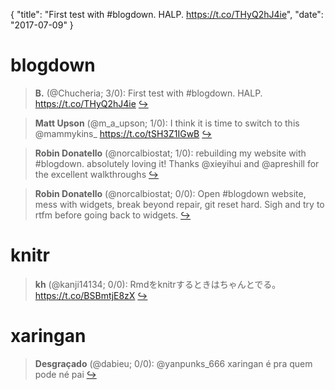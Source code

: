 {
  "title": "First test with #blogdown. HALP. https://t.co/THyQ2hJ4ie",
  "date": "2017-07-09"
}

# blogdown

> **B.** (@Chucheria; 3/0): First test with #blogdown. HALP. https://t.co/THyQ2hJ4ie  [&#8618;](https://twitter.com/xieyihui/status/884014805060919297)

<!-- -->


> **Matt Upson** (@m_a_upson; 1/0): I think it is time to switch to this @mammykins_  https://t.co/tSH3Z1IGwB  [&#8618;](https://twitter.com/xieyihui/status/884062664082804737)

<!-- -->


> **Robin Donatello** (@norcalbiostat; 1/0): rebuilding my website with #blogdown. absolutely loving it! Thanks @xieyihui and @apreshill for the excellent walkthroughs  [&#8618;](https://twitter.com/xieyihui/status/883914979602087936)

<!-- -->


> **Robin Donatello** (@norcalbiostat; 0/0): Open #blogdown website, mess with widgets, break beyond repair, git reset hard. Sigh and try to rtfm before going back to widgets.  [&#8618;](https://twitter.com/xieyihui/status/884190932408557568)

<!-- -->


# knitr

> **kh** (@kanji14134; 0/0): Rmdをknitrするときはちゃんとでる。 https://t.co/BSBmtjE8zX  [&#8618;](https://twitter.com/xieyihui/status/883949432047190016)

<!-- -->


# xaringan

> **Desgraçado** (@dabieu; 0/0): @yanpunks_666 xaringan é pra quem pode né pai  [&#8618;](https://twitter.com/xieyihui/status/883883429611401222)

<!-- -->


